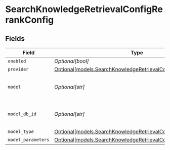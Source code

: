 # SearchKnowledgeRetrievalConfigRerankConfig


## Fields

| Field                                                                                                                        | Type                                                                                                                         | Required                                                                                                                     | Description                                                                                                                  |
| ---------------------------------------------------------------------------------------------------------------------------- | ---------------------------------------------------------------------------------------------------------------------------- | ---------------------------------------------------------------------------------------------------------------------------- | ---------------------------------------------------------------------------------------------------------------------------- |
| `enabled`                                                                                                                    | *Optional[bool]*                                                                                                             | :heavy_minus_sign:                                                                                                           | N/A                                                                                                                          |
| `provider`                                                                                                                   | [Optional[models.SearchKnowledgeRetrievalConfigProvider]](../models/searchknowledgeretrievalconfigprovider.md)               | :heavy_minus_sign:                                                                                                           | N/A                                                                                                                          |
| `model`                                                                                                                      | *Optional[str]*                                                                                                              | :heavy_minus_sign:                                                                                                           | The name of the model to use                                                                                                 |
| `model_db_id`                                                                                                                | *Optional[str]*                                                                                                              | :heavy_minus_sign:                                                                                                           | The ID of the model in the database                                                                                          |
| `model_type`                                                                                                                 | [Optional[models.SearchKnowledgeRetrievalConfigModelType]](../models/searchknowledgeretrievalconfigmodeltype.md)             | :heavy_minus_sign:                                                                                                           | N/A                                                                                                                          |
| `model_parameters`                                                                                                           | [Optional[models.SearchKnowledgeRetrievalConfigModelParameters]](../models/searchknowledgeretrievalconfigmodelparameters.md) | :heavy_minus_sign:                                                                                                           | N/A                                                                                                                          |